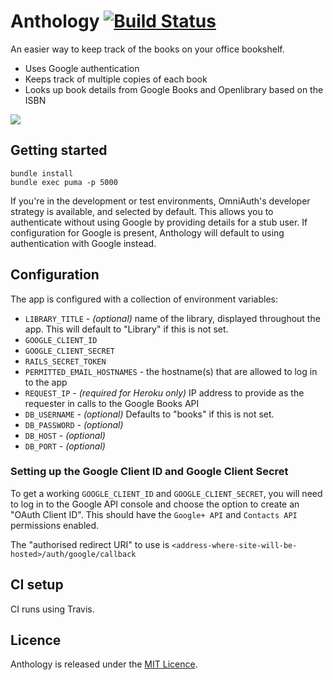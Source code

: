 # Anthology [![Build Status](https://travis-ci.org/JordanHatch/anthology.png?branch=master)](https://travis-ci.org/JordanHatch/anthology)

An easier way to keep track of the books on your office bookshelf.

* Uses Google authentication
* Keeps track of multiple copies of each book
* Looks up book details from Google Books and Openlibrary based on the ISBN

![](http://jordanhatch.github.com/anthology/img/screenshot.png)

## Getting started

    bundle install
    bundle exec puma -p 5000

If you're in the development or test environments, OmniAuth's developer strategy is available, and selected by default. This allows you to authenticate without using Google by providing details for a stub user. If configuration for Google is present, Anthology will default to using authentication with Google instead.

## Configuration

The app is configured with a collection of environment variables:

* `LIBRARY_TITLE` - _(optional)_ name of the library, displayed throughout the app. This will default to "Library" if
this is not set.
* `GOOGLE_CLIENT_ID`
* `GOOGLE_CLIENT_SECRET`
* `RAILS_SECRET_TOKEN`
* `PERMITTED_EMAIL_HOSTNAMES` - the hostname(s) that are allowed to log in to the app
* `REQUEST_IP` - _(required for Heroku only)_ IP address to provide as the requester in calls to the Google Books API
* `DB_USERNAME` - _(optional)_ Defaults to "books" if this is not set.
* `DB_PASSWORD` - _(optional)_
* `DB_HOST` - _(optional)_
* `DB_PORT` - _(optional)_

### Setting up the Google Client ID and Google Client Secret
To get a working `GOOGLE_CLIENT_ID` and `GOOGLE_CLIENT_SECRET`, you will need to log in to the Google API console and
choose the option to create an "OAuth Client ID". This should have the `Google+ API` and `Contacts API` permissions
enabled.

The "authorised redirect URI" to use is `<address-where-site-will-be-hosted>/auth/google/callback`

## CI setup

CI runs using Travis.

## Licence

Anthology is released under the [MIT Licence](http://www.opensource.org/licenses/MIT).
